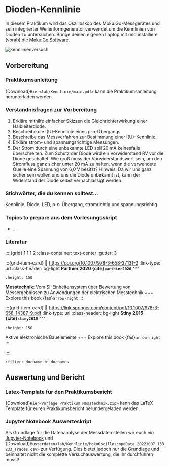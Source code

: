 # Dioden-Kennlinie

In diesem Praktikum wird das Oszilloskop des Moku:Go-Messgerätes und sein integrierter Wellenformgenerator verwendet um die Kennlinien von Dioden zu untersuchen. Bringe deinen eigenen Laptop mit und installiere (vorab) die [Moku:Go Software](https://www.liquidinstruments.com/products/desktop-apps/).

<img src="pictures/IMG_5597.jpeg" alt="kennlinienversuch" label = kennlinienversuch></img>

## Vorbereitung
### Praktikumsanleitung

{Download}`Hier<lab/Kennlinie/main.pdf>` kann die Praktikumsanleitung herunterladen werden.

### Verständnisfragen zur Vorbereitung
1. Erkläre mithilfe einfacher Skizzen die Gleichrichterwirkung einer Halbleiterdiode.
2. Beschreibe die I(U)-Kennlinie eines p-n-Übergangs.
3. Beschreibe das Messverfahren zur Bestimmung einer I(U)-Kennlinie.
4. Erkläre strom- und spannungsrichtige Messungen.
5. Der Strom durch eine unbekannte LED soll 20 mA keinesfalls überschreiten. Zum Schutz der Diode wird ein Vorwiderstand RV vor die Diode geschaltet. Wie groß muss der Vorwiderstandswert sein, um den Stromfluss ganz sicher unter 20 mA zu halten, wenn die verwendete Quelle eine Spannung von 6,0 V besitzt? Hinweis: Da wir uns ganz sicher sein wollen und uns die Diode unbekannt ist, kann der Widerstand der Diode selbst vernachlässigt werden.

### Stichwörter, die du kennen solltest...
Kennlinie, Diode, LED, p-n-Übergang, stromrichtig und spannungsrichtig

### Topics to prepare aus dem Vorlesungsskript
- ...

### Literatur
::::{grid} 1 1 1 2
:class-container: text-center
:gutter: 3

:::{grid-item-card}
:link: https://doi.org/10.1007/978-3-658-27131-2
:link-type: url
:class-header: bg-light
**Parthier 2020 {cite}`parthier2020`**
^^^
```{image} pictures/2020_Book_Messtechnik.png
:height: 150
```
**Messtechnik**: Vom SI-Einheitensystem über Bewertung von Messergebnissen zu Anwendungen der elektrischen Messtechnik
+++
Explore this book {fas}`arrow-right`
:::

:::{grid-item-card}
:link: https://link.springer.com/content/pdf/10.1007/978-3-658-14387-9.pdf
:link-type: url
:class-header: bg-light
**Stiny 2015 {cite}`stiny2015`**
^^^
```{image} pictures/2015_Book_AktiveBauelemente.png
:height: 150
```
Aktive elektronische Bauelemente
+++
Explore this book {fas}`arrow-right`
:::

::::


```{bibliography}
:filter: docname in docnames
```

## Auswertung und Bericht

### Latex-Template für den Praktikumsbericht
{Download}`Hier<Vorlage Praktikum Messtechnik.zip>` kann das LaTeX Template für euren Praktikumsbericht herundergeladen werden. 

### Jupyter Notebook Auswerteskript
Als Grundlage für die Datenanalyse der Messdaten stellen wir euch ein [Jupyter-Notebook](lab/Kennlinie/Kennlinien.ipynb) und {Download}`Musterdaten<lab/Kennlinie/MokuOscilloscopeData_20221007_133233_Traces.csv>` zur Verfügung. Dies bietet jedoch nur die Grundlage und beinhaltet nicht die komplette Versuchauswertung, die ihr durchführen müsst!

